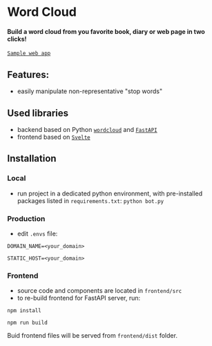 # Word Cloud

#### Build a word cloud from you favorite book, diary or web page in two clicks!

[`Sample web app`](https://wordcloud.7-gor.ru)

Features:
-
- easily manipulate non-representative "stop words"


Used libraries
-
- backend based on Python [`wordcloud`](https://github.com/amueller/word_cloud) and [`FastAPI`](https://fastapi.tiangolo.com)
- frontend based on [`Svelte`](https://svelte.dev)

Installation
-
### Local
- run project in a dedicated python environment, with pre-installed packages listed in `requirements.txt`:
`python bot.py`

### Production
- edit `.envs` file:

`DOMAIN_NAME=<your_domain>`

`STATIC_HOST=<your_domain>`

### Frontend
- source code and components are located in `frontend/src`
- to re-build frontend for FastAPI server, run:

`npm install`

`npm run build`

Buid frontend files will be served from `frontend/dist` folder.
